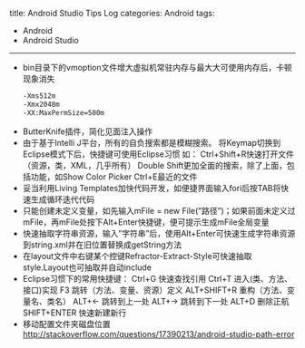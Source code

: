 title: Android Studio Tips Log
categories: Android
tags:
- Android
- Android Studio
---
 - bin目录下的vmoption文件增大虚拟机常驻内存与最大大可使用内存后，卡顿现象消失
   ```bash
   -Xms512m
   -Xmx2048m
   -XX:MaxPermSize=500m
   ```
 - ButterKnife插件，简化见面注入操作
 - 由于基于Intelli J平台，所有的自负搜索都是模糊搜索。
将Keymap切换到Eclipse模式下后，快捷键可使用Eclipse习惯
如：
Ctrl+Shift+R快速打开文件（资源，类，XML，几乎所有）
Double Shift更加全面的搜索，除了上面，包括功能，如Show Color Picker
Ctrl+E最近的文件
 - 妥当利用Living Templates加快代码开发，如便捷界面输入fori后按TAB将快速生成循环迭代代码
 - 只能创建未定义变量，如先输入mFile = new File(“路径”)；如果前面未定义过mFile，再mFile处按下Alt+Enter快捷键，便可提示生成mFile全局变量
 - 快速抽取字符串资源，输入”字符串”后，使用Alt+Enter可快速生成字符串资源到string.xml并在旧位置替换成getString方法
 - 在layout文件中右键某个控键Refractor-Extract-Style可快速抽取style.Layout也可抽取并自动include
 - Eclipse习惯下的常用快捷键：
Ctrl+G 快速查找引用
Ctrl+T 进入(类、方法、接口)实现
F3 跳转（方法、变量、资源）定义
ALT+SHIFT+R 重构（方法、变量名、类名）
ALT+← 跳转到上一处
ALT+→ 跳转到下一处
ALT+D 删除正航
SHIFT+ENTER 快速新建新行
 - 移动配置文件夹磁盘位置
http://stackoverflow.com/questions/17390213/android-studio-path-error

